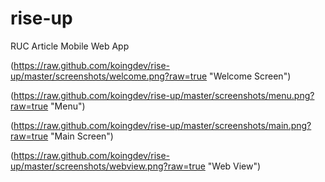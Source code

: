 # rise-up
RUC Article Mobile Web App

(https://raw.github.com/koingdev/rise-up/master/screenshots/welcome.png?raw=true "Welcome Screen")

(https://raw.github.com/koingdev/rise-up/master/screenshots/menu.png?raw=true "Menu")

(https://raw.github.com/koingdev/rise-up/master/screenshots/main.png?raw=true "Main Screen")

(https://raw.github.com/koingdev/rise-up/master/screenshots/webview.png?raw=true "Web View")
